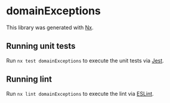 # domainExceptions

This library was generated with [Nx](https://nx.dev).

## Running unit tests

Run `nx test domainExceptions` to execute the unit tests via [Jest](https://jestjs.io).

## Running lint

Run `nx lint domainExceptions` to execute the lint via [ESLint](https://eslint.org/).
